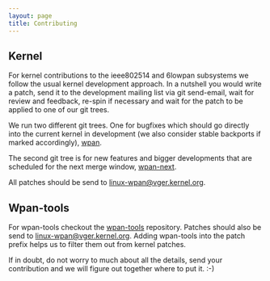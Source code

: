 ```yaml
---
layout: page
title: Contributing
---
```


## Kernel

For kernel contributions to the ieee802514 and 6lowpan subsystems we follow the
usual kernel development approach. In a nutshell you would write a patch, send
it to the development mailing list via git send-email, wait for review and
feedback, re-spin if necessary and wait for the patch to be applied to one of
our git trees.

We run two different git trees. One for bugfixes which should go directly into
the current kernel in development (we also consider stable backports if marked
accordingly), [wpan](https://git.kernel.org/pub/scm/linux/kernel/git/sschmidt/wpan.git).

The second git tree is for new features and bigger developments that are
scheduled for the next merge window, [wpan-next](https://git.kernel.org/pub/scm/linux/kernel/git/sschmidt/wpan-next.git).

All patches should be send to [linux-wpan@vger.kernel.org](mailto:linux-wpan@vger.kernel.org).

## Wpan-tools

For wpan-tools checkout the [wpan-tools](https://github.com/linux-wpan/wpan-tools)
repository. Patches should also be send to [linux-wpan@vger.kernel.org](mailto:linux-wpan@vger.kernel.org).
Adding wpan-tools into the patch prefix helps us to filter them out from kernel
patches.

If in doubt, do not worry to much about all the details, send your contribution
and we will figure out together where to put it. :-)
